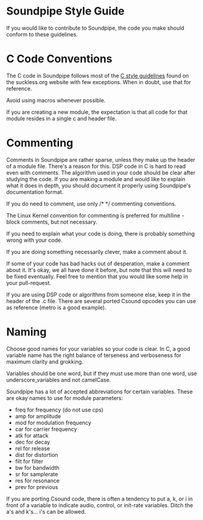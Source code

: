 Soundpipe Style Guide
=====================

If you would like to contribute to Soundpipe, the code you make should conform
to these guidelines. 

# C Code Conventions

The C code in Soundpipe follows most of the [C style guidelines](http://www.suckless.org/style) found on the
suckless.org website with few exceptions. When in doubt, use that for reference. 

Avoid using macros whenever possible. 

If you are creating a new module, the expectation is that all code for that
module resides in a single c and header file.

# Commenting

Comments in Soundpipe are rather sparse, unless they make up the header of a module file. 
There's a reason for this. DSP code in C is hard to read even with comments. The algorithm
used in your code should be clear after studying the code. If you are making a module and 
would like to explain what it does in depth, you should document it properly using Soundpipe's
documentation format.

If you do need to comment, use only /\* \*/ commenting conventions.

The Linux Kernel convention for commenting is preferred for multiline - block comments, 
but not necessary.

If you need to explain what your code is doing, there is probably something wrong with your code.

If you are doing something necessarily clever, make a comment about it.

If some of your code has bad hacks out of desperation, make a comment about it. It's okay,
we all have done it before, but note that this will need to be fixed eventually. Feel free to mention
that you would like some help in your pull-request.

If you are using DSP code or algorithms from someone else, keep it in the header of the .c file. 
There are several ported Csound opcodes you can use as reference (metro is a good example).


# Naming

Choose good names for your variables so your code is clear. In C, a good variable name
has the right balance of terseness and verboseness for maximum clarity and grokking. 

Variables should be one word, but if they must use more than one word, 
use underscore\_variables and not camelCase.

Soundpipe has a lot of accepted abbreviations for certain variables. These are okay names
to use for module parameters:

- freq for frequency (do not use cps)
- amp for amplitude
- mod for modulation frequency
- car for carrier frequency
- atk for attack
- dec for decay
- rel for release
- dist for distortion
- filt for filter
- bw for bandwidth
- sr for samplerate
- res for resonance
- prev for previous

If you are porting Csound code, there is often a tendency to put a, k, or i in front
of a variable to indicate audio, control, or init-rate variables. Ditch the a's and k's...
i's can be allowed.

